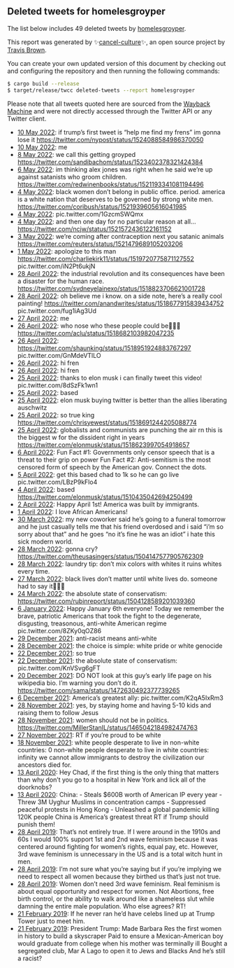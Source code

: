 ## Deleted tweets for homelesgroyper

The list below includes 49 deleted tweets by
[homelesgroyper](https://twitter.com/homelesgroyper).



This report was generated by ✨[cancel-culture](https://github.com/travisbrown/cancel-culture)✨,
an open source project by [Travis Brown](https://twitter.com/travisbrown).

You can create your own updated version of this document by checking out and configuring the
repository and then running the following commands:

```bash
$ cargo build --release
$ target/release/twcc deleted-tweets --report homelesgroyper
```

Please note that all tweets quoted here are sourced from the
[Wayback Machine](https://web.archive.org) and were not directly accessed through the Twitter API or
any Twitter client.

* [10 May 2022](https://web.archive.org/web/20220510183729/https://twitter.com/homelesgroyper/status/1524096051778494465): if trump’s first tweet is “help me find my frens” im gonna lose it https://twitter.com/nypost/status/1524088584986370050 <!--1524096051778494465-->
* [10 May 2022](https://web.archive.org/web/20220510043909/https://twitter.com/homelesgroyper/status/1523885218892976129): me <!--1523885218892976129-->
* [ 8 May 2022](https://web.archive.org/web/20220508215049/https://twitter.com/homelesgroyper/status/1523420074173812736): we call this getting groyped https://twitter.com/sandibachom/status/1523402378321424384 <!--1523420074173812736-->
* [ 6 May 2022](https://web.archive.org/web/20220506231935/https://twitter.com/homelesgroyper/status/1522717530665545728): im thinking alex jones was right when he said we’re up against satanists who groom children. https://twitter.com/redwinenbooks/status/1521193341081194496 <!--1522717530665545728-->
* [ 4 May 2022](https://web.archive.org/web/20220504220158/https://twitter.com/homelesgroyper/status/1521973367116427267): black women don’t belong in public office. period.  america is a white nation that deserves to be governed by strong white men. https://twitter.com/coribush/status/1521939605616041985 <!--1521973367116427267-->
* [ 4 May 2022](https://web.archive.org/web/20220504020054/https://twitter.com/homelesgroyper/status/1521671011401228289): pic.twitter.com/1GzcmSWQmx <!--1521671011401228289-->
* [ 4 May 2022](https://web.archive.org/web/20220504011827/https://twitter.com/homelesgroyper/status/1521660330715230208): and then one day for no particular reason at all… https://twitter.com/ncjw/status/1521572436122161152 <!--1521660330715230208-->
* [ 3 May 2022](https://web.archive.org/web/20220503175010/https://twitter.com/homelesgroyper/status/1521547515836829696): we’re coming after contraception next you satanic animals https://twitter.com/reuters/status/1521479689105203206 <!--1521547515836829696-->
* [ 1 May 2022](https://web.archive.org/web/20220501203542/https://twitter.com/homelesgroyper/status/1520864368652537856): apologize to this man  https://twitter.com/charliekirk11/status/1519720775871127552  pic.twitter.com/iN2Pt6ukjN <!--1520864368652537856-->
* [28 April 2022](https://web.archive.org/web/20220428010102/https://twitter.com/homelesgroyper/status/1519481596776042496): the industrial revolution and its consequences have been a disaster for the human race. https://twitter.com/sydneyelainexo/status/1518823706621001728 <!--1519481596776042496-->
* [28 April 2022](https://web.archive.org/web/20220428005230/https://twitter.com/homelesgroyper/status/1519479551067189248): oh believe me i know.  on a side note, here’s a really cool painting!  https://twitter.com/anandwrites/status/1518677915839434752  pic.twitter.com/fug1iAg3Ud <!--1519479551067189248-->
* [27 April 2022](https://web.archive.org/web/20220427173139/https://twitter.com/homelesgroyper/status/1519368427676200960): me <!--1519368427676200960-->
* [26 April 2022](https://web.archive.org/web/20220426230724/https://twitter.com/homelesgroyper/status/1519090646962688001): who nose who these people could be🤷🏻‍♂️ https://twitter.com/aclu/status/1518682103982047235 <!--1519090646962688001-->
* [26 April 2022](https://web.archive.org/web/20220426185816/https://twitter.com/homelesgroyper/status/1519027841257525248): https://twitter.com/shaunking/status/1518951924883767297  pic.twitter.com/GnMdeVTlLO <!--1519027841257525248-->
* [26 April 2022](https://web.archive.org/web/20220426042234/https://twitter.com/homelesgroyper/status/1518807666067316736): hi fren <!--1518807666067316736-->
* [26 April 2022](https://web.archive.org/web/20220426023951/https://twitter.com/homelesgroyper/status/1518781645741969408): hi fren <!--1518781645741969408-->
* [25 April 2022](https://web.archive.org/web/20220425223212/https://twitter.com/homelesgroyper/status/1518719315595325440): thanks to elon musk i can finally tweet this video! pic.twitter.com/8dSzFk1wn1 <!--1518719315595325440-->
* [25 April 2022](https://web.archive.org/web/20220425222244/https://twitter.com/homelesgroyper/status/1518716986603102209): based <!--1518716986603102209-->
* [25 April 2022](https://web.archive.org/web/20220425213124/https://twitter.com/homelesgroyper/status/1518704152859226113): elon musk buying twitter is better than the allies liberating auschwitz <!--1518704152859226113-->
* [25 April 2022](https://web.archive.org/web/20220425204256/https://twitter.com/homelesgroyper/status/1518691953260437506): so true king https://twitter.com/chrisyewest/status/1518691244205088774 <!--1518691953260437506-->
* [25 April 2022](https://web.archive.org/web/20220425204150/https://twitter.com/homelesgroyper/status/1518691605254877184): globalists and communists are punching the air rn  this is the biggest w for the dissident right in years https://twitter.com/elonmusk/status/1518623997054918657 <!--1518691605254877184-->
* [ 6 April 2022](https://web.archive.org/web/20220406190237/https://twitter.com/homelesgroyper/status/1511781275220160512): Fun Fact #1:  Governments only censor speech that is a threat to their grip on power  Fun Fact #2:  Anti-semitism is the most censored form of speech by the American gov.  Connect the dots. <!--1511781275220160512-->
* [ 5 April 2022](https://web.archive.org/web/20220405201417/https://twitter.com/homelesgroyper/status/1511436605927567361): get this based chad to 1k so he can go live pic.twitter.com/LBzP9kFlo4 <!--1511436605927567361-->
* [ 4 April 2022](https://web.archive.org/web/20220405055052/https://twitter.com/homelesgroyper/status/1511107530650357763): based https://twitter.com/elonmusk/status/1510435042694250499 <!--1511107530650357763-->
* [ 2 April 2022](https://web.archive.org/web/20220402000958/https://twitter.com/homelesgroyper/status/1510046555352432643): Happy April 1st!   America was built by immigrants. <!--1510046555352432643-->
* [ 1 April 2022](https://web.archive.org/web/20220401182207/https://twitter.com/homelesgroyper/status/1509959215300837377): I love African Americans! <!--1509959215300837377-->
* [30 March 2022](https://web.archive.org/web/20220401045507/https://twitter.com/homelesgroyper/status/1509278648079028227): my new coworker said he’s going to a funeral tomorrow and he just casually tells me that his friend overdosed and i said “i’m so sorry about that” and he goes “no it’s fine he was an idiot”  i hate this sick modern world. <!--1509278648079028227-->
* [28 March 2022](https://web.archive.org/web/20220328222226/https://twitter.com/homelesgroyper/status/1508570073681723397): gonna cry? https://twitter.com/theusasingers/status/1504147577905762309 <!--1508570073681723397-->
* [28 March 2022](https://web.archive.org/web/20220328211249/https://twitter.com/homelesgroyper/status/1508552647204171778): laundry tip:  don’t mix colors with whites it ruins whites every time. <!--1508552647204171778-->
* [27 March 2022](https://web.archive.org/web/20220327205553/https://twitter.com/homelesgroyper/status/1508185968502738948): black lives don’t matter until white lives do.  someone had to say it🤷🏻‍♂️ <!--1508185968502738948-->
* [24 March 2022](https://web.archive.org/web/20220324221107/https://twitter.com/homelesgroyper/status/1507117654351392770): the absolute state of conservatism: https://twitter.com/rubinreport/status/1504128589201039360 <!--1507117654351392770-->
* [ 6 January 2022](https://web.archive.org/web/20220328180224/https://twitter.com/homelesgroyper/status/1479189767501737990): Happy January 6th everyone!  Today we remember the brave, patriotic Americans that took the fight to the degenerate, disgusting, treasonous, anti-white American regime pic.twitter.com/8ZKy0qOZ86 <!--1479189767501737990-->
* [29 December 2021](https://web.archive.org/web/20220328180304/https://twitter.com/homelesgroyper/status/1476295101114585090): anti-racist means anti-white <!--1476295101114585090-->
* [28 December 2021](https://web.archive.org/web/20220401023739/https://twitter.com/homelesgroyper/status/1475954980032974854): the choice is simple: white pride or white genocide <!--1475954980032974854-->
* [22 December 2021](https://web.archive.org/web/20220325032438/https://twitter.com/homelesgroyper/status/1473751580616708096): so true <!--1473782079976460291-->
* [22 December 2021](https://web.archive.org/web/20220325032438/https://twitter.com/homelesgroyper/status/1473751580616708096): the absolute state of conservatism: pic.twitter.com/KnVSvg6gFT <!--1473751580616708096-->
* [20 December 2021](https://web.archive.org/web/20220414184903/https://twitter.com/homelesgroyper/status/1473073891903901699): DO NOT look at this guy’s early life page on his wikipedia bio.  I’m warning you don’t do it. https://twitter.com/sama/status/1472630492377739265 <!--1473073891903901699-->
* [ 6 December 2021](https://web.archive.org/web/20220325141409/https://twitter.com/homelesgroyper/status/1467949216395710464): America’s greatest ally: pic.twitter.com/K2qA5IxRm3 <!--1467949216395710464-->
* [28 November 2021](https://web.archive.org/web/20220420174129/https://twitter.com/homelesgroyper/status/1465043473032044546): yes, by staying home and having 5-10 kids and raising them to follow Jesus <!--1465050083884355584-->
* [28 November 2021](https://web.archive.org/web/20220420174129/https://twitter.com/homelesgroyper/status/1465043473032044546): women should not be in politics. https://twitter.com/MillerStanIL/status/1465042184982474763 <!--1465043473032044546-->
* [27 November 2021](https://web.archive.org/web/20220325052531/https://twitter.com/homelesgroyper/status/1464734209252093952): RT if you’re proud to be white <!--1464734209252093952-->
* [18 November 2021](https://web.archive.org/web/20220420175357/https://twitter.com/homelesgroyper/status/1461438792628195332): white people desperate to live in non-white countries: 0  non-white people desperate to live in white countries: infinity  we cannot allow immigrants to destroy the civilization our ancestors died for. <!--1461438792628195332-->
* [13 April 2020](https://web.archive.org/web/20220411024249/https://twitter.com/homelesgroyper/status/1249804280682278912): Hey Chad, if the first thing is the only thing that matters than why don’t you go to a hospital in New York and lick all of the doorknobs? <!--1249839368304377856-->
* [13 April 2020](https://web.archive.org/web/20220411024249/https://twitter.com/homelesgroyper/status/1249804280682278912): China:  - Steals $600B worth of American IP every year  - Threw 3M Uyghur Muslims in concentration camps  - Suppressed peaceful protests in Hong Kong  - Unleashed a global pandemic killing 120K people  China is America’s greatest threat  RT if Trump should punish them! <!--1249804280682278912-->
* [28 April 2019](https://web.archive.org/web/20220405040338/https://twitter.com/homelesgroyper/status/1122515833459228673): That’s not entirely true. If I were around in the 1910s and 60s I would 100% support 1st and 2nd wave feminism because it was centered around fighting for women’s rights, equal pay, etc.  However, 3rd wave feminism is unnecessary in the US and is a total witch hunt in men. <!--1122642645430358016-->
* [28 April 2019](https://web.archive.org/web/20220405040338/https://twitter.com/homelesgroyper/status/1122515833459228673): I’m not sure what you’re saying but if you’re implying we need to respect all women because they birthed us that’s just not true. <!--1122559079191158784-->
* [28 April 2019](https://web.archive.org/web/20220405040338/https://twitter.com/homelesgroyper/status/1122515833459228673): Women don’t need 3rd wave feminism.  Real feminism is about equal opportunity and respect for women.  Not   Abortions, free birth control, or the ability to walk around like a shameless slut while damning the entire male population.  Who else agrees? RT! <!--1122515833459228673-->
* [21 February 2019](https://web.archive.org/web/20220327013647/https://twitter.com/homelesgroyper/status/1098410980776656896): If he never ran he’d have celebs lined up at Trump Tower just to meet him. <!--1098431491090968577-->
* [21 February 2019](https://web.archive.org/web/20220327013647/https://twitter.com/homelesgroyper/status/1098410980776656896): President Trump:  Made Barbara Res the first women in history to build a skyscraper  Paid to ensure a Mexican-American boy would graduate from college when his mother was terminally ill  Bought a segregated club, Mar A Lago to open it to Jews and Blacks  And he’s still a racist? <!--1098410980776656896-->
